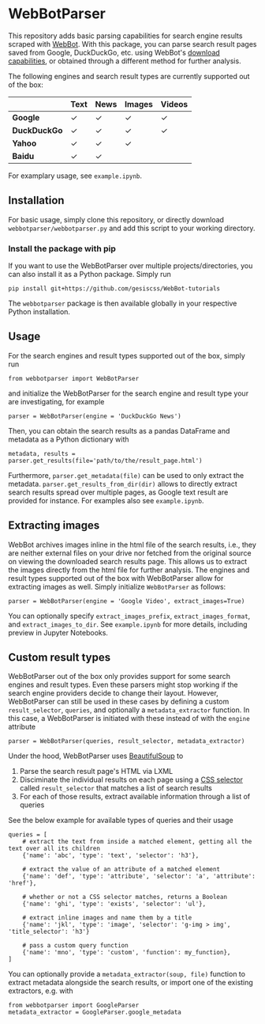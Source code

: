 # WebBotParser

This repository adds basic parsing capabilities for search engine results scraped with [WebBot](https://github.com/gesiscss/WebBot). With this package, you can parse search result pages saved from Google, DuckDuckGo, etc. using WebBot's [download capabilities](https://github.com/gesiscss/WebBot#-saving-search-results), or obtained through a different method for further analysis.

The following engines and search result types are currently supported out of the box:

|                | Text | News | Images | Videos |
|----------------|------|------|--------|--------|
| **Google**     | ✓    | ✓    | ✓      | ✓      |
| **DuckDuckGo** | ✓    | ✓    | ✓      | ✓      |
| **Yahoo**      | ✓    | ✓    | ✓
| **Baidu**      | ✓    | ✓

For examplary usage, see `example.ipynb`.

## Installation

For basic usage, simply clone this repository, or directly download `webbotparser/webbotparser.py` and add this script to your working directory.

### Install the package with pip

If you want to use the WebBotParser over multiple projects/directories, you can also install it as a Python package. Simply run
```
pip install git+https://github.com/gesiscss/WebBot-tutorials
```
The `webbotparser` package is then available globally in your respective Python installation.

## Usage

For the search engines and result types supported out of the box, simply run
```
from webbotparser import WebBotParser
```
and initialize the WebBotParser for the search engine and result type your are investigating, for example
```
parser = WebBotParser(engine = 'DuckDuckGo News')
```
Then, you can obtain the search results as a pandas DataFrame and metadata as a Python dictionary with
```
metadata, results = parser.get_results(file='path/to/the/result_page.html')
```
Furthermore, `parser.get_metadata(file)` can be used to only extract the metadata. `parser.get_results_from_dir(dir)` allows to directly extract search results spread over multiple pages, as Google text result are provided for instance. For examples also see `example.ipynb`.

## Extracting images

WebBot archives images inline in the html file of the search results, i.e., they are neither external files on your drive nor fetched from the original source on viewing the downloaded search results page. This allows us to extract the images directly from the html file for further analysis. The engines and result types supported out of the box with WebBotParser allow for extracting images as well. Simply initialize `WebBotParser` as follows:
```
parser = WebBotParser(engine = 'Google Video', extract_images=True)
```
You can optionally specify `extract_images_prefix`, `extract_images_format`, and `extract_images_to_dir`. See `example.ipynb` for more details, including preview in Jupyter Notebooks.

## Custom result types

WebBotParser out of the box only provides support for some search engines and result types. Even these parsers might stop working if the search engine providers decide to change their layout. However, WebBotParser can still be used in these cases by defining a custom `result_selector`, `queries`, and optionally a `metadata_extractor` function. In this case, a WebBotParser is initiated with these instead of with the `engine` attribute
```
parser = WebBotParser(queries, result_selector, metadata_extractor)
```

Under the hood, WebBotParser uses [BeautifulSoup](https://beautiful-soup-4.readthedocs.io/en/latest/index.html) to

1. Parse the search result page's HTML via LXML
2. Disciminate the individual results on each page using a [CSS selector](https://beautiful-soup-4.readthedocs.io/en/latest/index.html#css-selectors) called `result_selector` that matches a list of search results
3. For each of those results, extract available information through a list of queries

See the below example for available types of queries and their usage
```
queries = [
    # extract the text from inside a matched element, getting all the text over all its children
    {'name': 'abc', 'type': 'text', 'selector': 'h3'},
    
    # extract the value of an attribute of a matched element
    {'name': 'def', 'type': 'attribute', 'selector': 'a', 'attribute': 'href'},
    
    # whether or not a CSS selector matches, returns a Boolean
    {'name': 'ghi', 'type': 'exists', 'selector': 'ul'},

    # extract inline images and name them by a title
    {'name': 'jkl', 'type': 'image', 'selector': 'g-img > img', 'title_selector': 'h3'}
    
    # pass a custom query function
    {'name': 'mno', 'type': 'custom', 'function': my_function},
]
```

You can optionally provide a `metadata_extractor(soup, file)` function to extract metadata alongside the search results, or import one of the existing extractors, e.g. with
```
from webbotparser import GoogleParser
metadata_extractor = GoogleParser.google_metadata
```